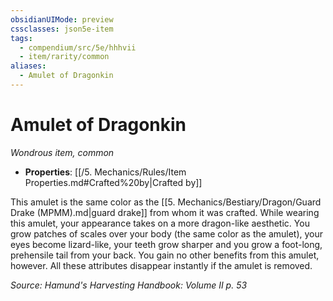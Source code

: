 ```yaml
---
obsidianUIMode: preview
cssclasses: json5e-item
tags:
  - compendium/src/5e/hhhvii
  - item/rarity/common
aliases:
  - Amulet of Dragonkin
---
```

# Amulet of Dragonkin
*Wondrous item, common*  

- **Properties**: [[/5. Mechanics/Rules/Item Properties.md#Crafted%20by\|Crafted by]]

This amulet is the same color as the [[5. Mechanics/Bestiary/Dragon/Guard Drake (MPMM).md\|guard drake]] from whom it was crafted. While wearing this amulet, your appearance takes on a more dragon-like aesthetic. You grow patches of scales over your body (the same color as the amulet), your eyes become lizard-like, your teeth grow sharper and you grow a foot-long, prehensile tail from your back. You gain no other benefits from this amulet, however. All these attributes disappear instantly if the amulet is removed.

*Source: Hamund's Harvesting Handbook: Volume II p. 53*
